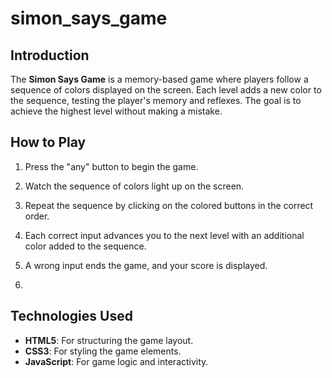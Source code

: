 # simon_says_game

## Introduction
The **Simon Says Game** is a memory-based game where players follow a sequence of colors displayed on the screen. Each level adds a new color to the sequence, testing the player's memory and reflexes. The goal is to achieve the highest level without making a mistake.

## How to Play
1. Press the "any" button to begin the game.
2. Watch the sequence of colors light up on the screen.
3. Repeat the sequence by clicking on the colored buttons in the correct order.
4. Each correct input advances you to the next level with an additional color added to the sequence.
5. A wrong input ends the game, and your score is displayed.

6. 
## Technologies Used
- **HTML5**: For structuring the game layout.
- **CSS3**: For styling the game elements.
- **JavaScript**: For game logic and interactivity.
